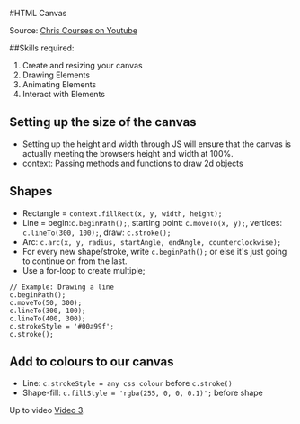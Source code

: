 #HTML Canvas

Source: [Chris Courses on Youtube](https://www.youtube.com/watch?v=EO6OkltgudE)

##Skills required:
1. Create and resizing your canvas
2. Drawing Elements
3. Animating Elements
4. Interact with Elements

## Setting up the size of the canvas
- Setting up the height and width through JS will ensure that the canvas is actually meeting the browsers height and width at 100%.
- context: Passing methods and functions to draw 2d objects

## Shapes
- Rectangle = `context.fillRect(x, y, width, height);`
- Line = begin:`c.beginPath();`, starting point: `c.moveTo(x, y);`, vertices: `c.lineTo(300, 100);`, draw: `c.stroke();`
- Arc: `c.arc(x, y, radius, startAngle, endAngle, counterclockwise);`
- For every new shape/stroke, write `c.beginPath();` or else it's just going to continue on from the last.
- Use a for-loop to create multiple;

```
// Example: Drawing a line
c.beginPath();
c.moveTo(50, 300);
c.lineTo(300, 100);
c.lineTo(400, 300);
c.strokeStyle = '#00a99f';
c.stroke();
```

## Add to colours to our canvas
- Line: `c.strokeStyle = any css colour` before `c.stroke()`
- Shape-fill: `c.fillStyle = 'rgba(255, 0, 0, 0.1)';` before shape


Up to video [Video 3](https://www.youtube.com/watch?v=yq2au9EfeRQ).
